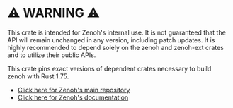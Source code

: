 # ⚠️ WARNING ⚠️

This crate is intended for Zenoh's internal use.
It is not guaranteed that the API will remain unchanged in any version, including patch updates.
It is highly recommended to depend solely on the zenoh and zenoh-ext crates and to utilize their public APIs.

This crate pins exact versions of dependent crates necessary to build zenoh with Rust 1.75.

- [Click here for Zenoh's main repository](https://github.com/eclipse-zenoh/zenoh)
- [Click here for Zenoh's documentation](https://zenoh.io)
